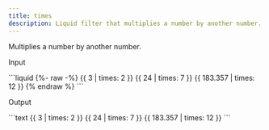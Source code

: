 ```yaml
---
title: times
description: Liquid filter that multiplies a number by another number.
---
```


Multiplies a number by another number.

<p class="code-label">Input</p>
```liquid
{%- raw -%}
{{ 3 | times: 2 }}
{{ 24 | times: 7 }}
{{ 183.357 | times: 12 }}
{% endraw %}
```

<p class="code-label">Output</p>
```text
{{ 3 | times: 2 }}
{{ 24 | times: 7 }}
{{ 183.357 | times: 12 }}
```
